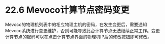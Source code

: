 # 22.6 Mevoco计算节点密码变更

Mevoco的物理机列表中的相应物理主机的密码，在发生变更后，需要通知Mevoco系统进行变更维护，否则可能导致此台计算节点无法继续正常工作。变更计算节点的密码可以在点击计算节点界面的物理机IP后的修改按钮即可修改。

